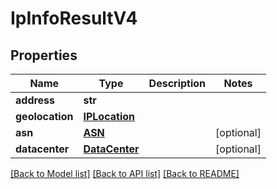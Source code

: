 # IpInfoResultV4

## Properties
Name | Type | Description | Notes
------------ | ------------- | ------------- | -------------
**address** | **str** |  | 
**geolocation** | [**IPLocation**](IPLocation.md) |  | 
**asn** | [**ASN**](ASN.md) |  | [optional] 
**datacenter** | [**DataCenter**](DataCenter.md) |  | [optional] 

[[Back to Model list]](../README.md#documentation-for-models) [[Back to API list]](../README.md#documentation-for-api-endpoints) [[Back to README]](../README.md)

